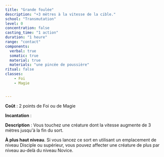 ```yaml
---
title: "Grande foulée"
description: "+3 mètres à la vitesse de la cible."
school: "Transmutation"
level: 0
concentration: false
casting_time: "1 action"
duration: "1 heure"
range: "contact"
components:
  verbal: true
  somatic: true
  material: true
  materials: "une pincée de poussière"
ritual: false
classes:
    - Foi
    - Magie


---
```

**Coût** : 2 points de Foi ou de Magie   

**Incantation** : 

**Description** : Vous touchez une créature dont la vitesse augmente de 3 mètres jusqu'à la fin du sort.

**À plus haut niveau**. Si vous lancez ce sort en utilisant un emplacement de niveau Disciple ou supérieur, vous pouvez affecter une créature de plus par niveau au-delà du niveau Novice.
